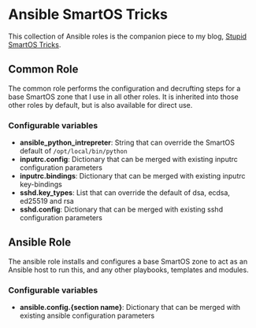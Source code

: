 # Ansible SmartOS Tricks

This collection of Ansible roles is the companion piece to my blog, [Stupid SmartOS Tricks](https://blog.brianewell.com/).

## Common Role

The common role performs the configuration and decrufting steps for a base SmartOS zone that I use in all other roles.  It is inherited into those other roles by default, but is also available for direct use.

### Configurable variables

* **ansible_python_intrepreter**: String that can override the SmartOS default of `/opt/local/bin/python`
* **inputrc.config**: Dictionary that can be merged with existing inputrc configuration parameters
* **inputrc.bindings**: Dictionary that can be merged with existing inputrc key-bindings
* **sshd.key_types**: List that can override the default of dsa, ecdsa, ed25519 and rsa
* **sshd.config**: Dictionary that can be merged with existing sshd configuration parameters

## Ansible Role

The ansible role installs and configures a base SmartOS zone to act as an Ansible host to run this, and any other playbooks, templates and modules.

### Configurable variables

* **ansible.config.{section name}**: Dictionary that can be merged with existing ansible configuration parameters
